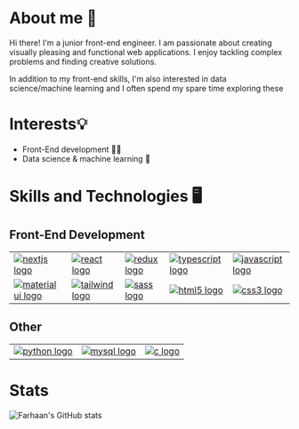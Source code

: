 
# About me 👋

Hi there! I'm a junior front-end engineer. I am passionate about creating visually pleasing and functional web applications. I enjoy tackling complex problems and finding creative solutions.

In addition to my front-end skills, I'm also interested in data science/machine learning and I often spend my spare time exploring these

<!-- Add projects section here -->

# Interests💡

- Front-End development 👨‍💻
- Data science & machine learning 🤖

# Skills and Technologies 🖥️

## Front-End Development

<table>
	<tr>
		<td>
			<a href="https://nextjs.org/"> <img src="https://img.shields.io/badge/next.js-000000?style=for-the-badge&logo=nextdotjs&logoColor=white" alt="nextjs logo" /> </a>
		</td>
		<td>
			<a href="https://reactjs.org/"> <img src="https://img.shields.io/badge/React-20232A?style=for-the-badge&logo=react&logoColor=61DAFB" alt="react logo" /> </a>
		</td>
		<td>
			<a href="https://react-redux.js.org/"> <img src="https://img.shields.io/badge/Redux-593D88?style=for-the-badge&logo=redux&logoColor=white" alt="redux logo" /> </a>
		</td>
		<td>
			<a href="https://www.typescriptlang.org/"> <img src="https://img.shields.io/badge/TypeScript-007ACC?style=for-the-badge&logo=typescript&logoColor=white" alt="typescript logo" /> </a>
		</td>
		<td>
			<a href="https://developer.mozilla.org/en-US/docs/Web/JavaScript"> <img src="https://img.shields.io/badge/JavaScript-323330?style=for-the-badge&logo=javascript&logoColor=F7DF1E" alt="javascript logo" /> </a>
		</td>
	</tr>
	<tr>
		<td>
			<a href="https://mui.com/"> <img src="https://img.shields.io/badge/Material%20UI-007FFF?style=for-the-badge&logo=mui&logoColor=white" alt="material ui logo" /> </a>
		</td>
		<td>
			<a href="https://tailwindcss.com/"> <img src="https://img.shields.io/badge/Tailwind_CSS-38B2AC?style=for-the-badge&logo=tailwind-css&logoColor=white" alt="tailwind logo" /> </a>
		</td>
		<td>
			<a href="https://sass-lang.com/"> <img src="https://img.shields.io/badge/Sass-CC6699?style=for-the-badge&logo=sass&logoColor=white" alt="sass logo" /> </a>
		</td>
		<td>
			<a href="https://developer.mozilla.org/en-US/docs/Web/HTML"> <img src="https://img.shields.io/badge/HTML5-E34F26?style=for-the-badge&logo=html5&logoColor=white" alt="html5 logo" /> </a>
		</td>
		<td>
			<a href="https://developer.mozilla.org/en-US/docs/Web/CSS"> <img src="https://img.shields.io/badge/CSS3-1572B6?style=for-the-badge&logo=css3&logoColor=white" alt="css3 logo" /> </a>
		</td>
	</tr>
</table>

## Other

<table>
  <tr>
    <td>
      <a href="https://www.python.org/">
        <img src="https://img.shields.io/badge/Python-FFD43B?style=for-the-badge&logo=python&logoColor=blue" alt="python logo" />
      </a>
    </td>
    <td>
      <a href="https://www.mysql.com/">
        <img src="https://img.shields.io/badge/MySQL-005C84?style=for-the-badge&logo=mysql&logoColor=white" alt="mysql logo" />
      </a>
    </td>
    <td>
      <a href="https://en.cppreference.com/w/c/language">
        <img src="https://img.shields.io/badge/C-00599C?style=for-the-badge&logo=c&logoColor=white" alt="c logo" />
      </a>
    </td>
  </tr>
</table>

# Stats
![Farhaan's GitHub stats](https://github-readme-stats.vercel.app/api?username=farhaan-mukarram&show_icons=true&theme=github_dark)

<!--
**farhaan-mukarram/farhaan-mukarram** is a ✨ _special_ ✨ repository because its `README.md` (this file) appears on your GitHub profile.

Here are some ideas to get you started:

- 🔭 I’m currently working on ...
- 🌱 I’m currently learning ...
- 👯 I’m looking to collaborate on ...
- 🤔 I’m looking for help with ...
- 💬 Ask me about ...
- 📫 How to reach me: ...
- 😄 Pronouns: ...
- ⚡ Fun fact: ...
-->
